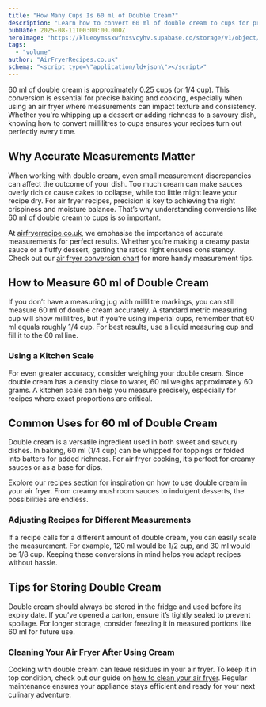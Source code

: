 ```yaml
---
title: "How Many Cups Is 60 ml of Double Cream?"
description: "Learn how to convert 60 ml of double cream to cups for precise baking and cooking. Perfect for air fryer recipes!"
pubDate: 2025-08-11T00:00:00.000Z
heroImage: "https://klueoymssxwfnxsvcyhv.supabase.co/storage/v1/object/public/md/how-many-cups-is-60-ml-of-double-cream-581602d5.webp"
tags:
  - "volume"
author: "AirFryerRecipes.co.uk"
schema: "<script type=\"application/ld+json\"></script>"
---
```


<p>60 ml of double cream is approximately 0.25 cups (or 1/4 cup). This conversion is essential for precise baking and cooking, especially when using an air fryer where measurements can impact texture and consistency. Whether you're whipping up a dessert or adding richness to a savoury dish, knowing how to convert millilitres to cups ensures your recipes turn out perfectly every time.</p>  

<h2>Why Accurate Measurements Matter</h2>  
<p>When working with double cream, even small measurement discrepancies can affect the outcome of your dish. Too much cream can make sauces overly rich or cause cakes to collapse, while too little might leave your recipe dry. For air fryer recipes, precision is key to achieving the right crispiness and moisture balance. That’s why understanding conversions like 60 ml of double cream to cups is so important.</p>  
<p>At <a href=https://www.airfryerrecipe.co.uk/>airfryerrecipe.co.uk</a>, we emphasise the importance of accurate measurements for perfect results. Whether you're making a creamy pasta sauce or a fluffy dessert, getting the ratios right ensures consistency. Check out our <a href=https://www.airfryerrecipe.co.uk/air-fryer-conversion-chart>air fryer conversion chart</a> for more handy measurement tips.</p>  

<h2>How to Measure 60 ml of Double Cream</h2>  
<p>If you don’t have a measuring jug with millilitre markings, you can still measure 60 ml of double cream accurately. A standard metric measuring cup will show millilitres, but if you’re using imperial cups, remember that 60 ml equals roughly 1/4 cup. For best results, use a liquid measuring cup and fill it to the 60 ml line.</p>  

<h3>Using a Kitchen Scale</h3>  
<p>For even greater accuracy, consider weighing your double cream. Since double cream has a density close to water, 60 ml weighs approximately 60 grams. A kitchen scale can help you measure precisely, especially for recipes where exact proportions are critical.</p>  

<h2>Common Uses for 60 ml of Double Cream</h2>  
<p>Double cream is a versatile ingredient used in both sweet and savoury dishes. In baking, 60 ml (1/4 cup) can be whipped for toppings or folded into batters for added richness. For air fryer cooking, it’s perfect for creamy sauces or as a base for dips.</p>  
<p>Explore our <a href=https://www.airfryerrecipe.co.uk/recipes>recipes section</a> for inspiration on how to use double cream in your air fryer. From creamy mushroom sauces to indulgent desserts, the possibilities are endless.</p>  

<h3>Adjusting Recipes for Different Measurements</h3>  
<p>If a recipe calls for a different amount of double cream, you can easily scale the measurement. For example, 120 ml would be 1/2 cup, and 30 ml would be 1/8 cup. Keeping these conversions in mind helps you adapt recipes without hassle.</p>  

<h2>Tips for Storing Double Cream</h2>  
<p>Double cream should always be stored in the fridge and used before its expiry date. If you’ve opened a carton, ensure it’s tightly sealed to prevent spoilage. For longer storage, consider freezing it in measured portions like 60 ml for future use.</p>  

<h3>Cleaning Your Air Fryer After Using Cream</h3>  
<p>Cooking with double cream can leave residues in your air fryer. To keep it in top condition, check out our guide on <a href=https://www.airfryerrecipe.co.uk/air-fryer-cleaner>how to clean your air fryer</a>. Regular maintenance ensures your appliance stays efficient and ready for your next culinary adventure.</p>
